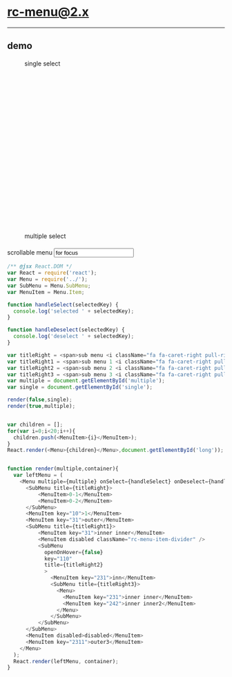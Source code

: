 # rc-menu@2.x
---

## demo

<link href="../assets/index.css" rel="stylesheet" />
<link href="./index.css" rel="stylesheet" />

<style>
.menu-container{
  margin: 20px 40px;
}
#long .rc-menu {
  height: 200px;
  width:200px;
  overflow:auto;
}
</style>



<div id="container" class="menu-container" style='overflow:hidden'>
<div style='float:left;width:400px;height:400px'>
single select
<div id='single' style='width:200px'>
</div>
</div>
<div style='float:left;width:400px'>
multiple select
<div id='multiple' style='width:200px'>
</div>
</div>
</div>
</div>

<div>
scrollable menu <input value='for focus'/>
<div id='long'>
</div>
</div>


````js
/** @jsx React.DOM */
var React = require('react');
var Menu = require('../');
var SubMenu = Menu.SubMenu;
var MenuItem = Menu.Item;

function handleSelect(selectedKey) {
  console.log('selected ' + selectedKey);
}

function handleDeselect(selectedKey) {
  console.log('deselect ' + selectedKey);
}

var titleRight = <span>sub menu <i className="fa fa-caret-right pull-right"></i></span>;
var titleRight1 = <span>sub menu 1 <i className="fa fa-caret-right pull-right"></i></span>;
var titleRight2 = <span>sub menu 2 <i className="fa fa-caret-right pull-right"></i></span>;
var titleRight3 = <span>sub menu 3 <i className="fa fa-caret-right pull-right"></i></span>;
var multiple = document.getElementById('multiple');
var single = document.getElementById('single');

render(false,single);
render(true,multiple);


var children = [];
for(var i=0;i<20;i++){
  children.push(<MenuItem>{i}</MenuItem>);
}
React.render(<Menu>{children}</Menu>,document.getElementById('long'));


function render(multiple,container){
  var leftMenu = (
    <Menu multiple={multiple} onSelect={handleSelect} onDeselect={handleDeselect}>
      <SubMenu title={titleRight}>
          <MenuItem>0-1</MenuItem>
          <MenuItem>0-2</MenuItem>
      </SubMenu>
      <MenuItem key="10">1</MenuItem>
      <MenuItem key="31">outer</MenuItem>
      <SubMenu title={titleRight1}>
          <MenuItem key="31">inner inner</MenuItem>
          <MenuItem disabled className="rc-menu-item-divider" />
          <SubMenu
            openOnHover={false}
            key="110"
            title={titleRight2}
            >
              <MenuItem key="231">inn</MenuItem>
              <SubMenu title={titleRight3}>
                <Menu>
                  <MenuItem key="231">inner inner</MenuItem>
                  <MenuItem key="242">inner inner2</MenuItem>
                </Menu>
              </SubMenu>
          </SubMenu>
      </SubMenu>
      <MenuItem disabled>disabled</MenuItem>
      <MenuItem key="2311">outer3</MenuItem>
    </Menu>
  );
  React.render(leftMenu, container);
}
````